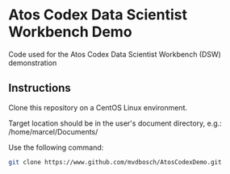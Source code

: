 # Atos Codex Data Scientist Workbench Demo
Code used for the Atos Codex Data Scientist Workbench (DSW) demonstration

## Instructions ##

Clone this repository on a CentOS Linux environment.

Target location should be in the user's document directory, e.g.: /home/marcel/Documents/

Use the following command: 

```bash
git clone https://www.github.com/mvdbosch/AtosCodexDemo.git
```


